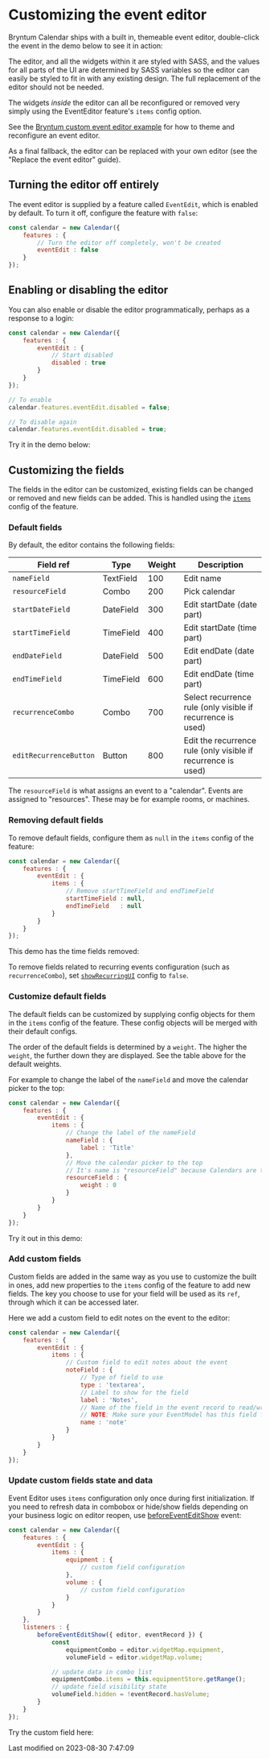 # Customizing the event editor

Bryntum Calendar ships with a built in, themeable event editor, double-click the event in the demo below to see it in action:

<div class="external-example" data-file="Calendar/guides/eventedit/basic.js"></div>

The editor, and all the widgets within it are styled with SASS, and the values for all parts of the UI are determined by SASS variables so the editor can easily be styled to fit in with any existing design. The full replacement of the editor should not be needed.

The widgets *inside* the editor can all be reconfigured or removed very simply using the EventEditor feature's `items` config option.

See the <a href="../examples/eventedit/" target="_blank">Bryntum custom event editor example</a> for how to theme and reconfigure an event editor.

As a final fallback, the editor can be replaced with your own editor (see the "Replace the event editor" guide).

## Turning the editor off entirely

The event editor is supplied by a feature called `EventEdit`, which is enabled by default. To turn it off, configure the
feature with `false`:

```javascript
const calendar = new Calendar({
    features : {
        // Turn the editor off completely, won't be created
        eventEdit : false
    }
});
```

## Enabling or disabling the editor

You can also enable or disable the editor programmatically, perhaps as a response to a login:

```javascript
const calendar = new Calendar({
    features : {
        eventEdit : {
            // Start disabled
            disabled : true
        }
    }
});

// To enable
calendar.features.eventEdit.disabled = false;

// To disable again
calendar.features.eventEdit.disabled = true;
```

Try it in the demo below:

<div class="external-example" data-file="Calendar/guides/eventedit/disable.js"></div>

## Customizing the fields

The fields in the editor can be customized, existing fields can be changed or removed and new fields can be added. This
is handled using the [`items`](#Calendar/feature/EventEdit#config-items) config of the feature.

### Default fields

By default, the editor contains the following fields:

| Field ref              | Type      | Weight | Description                                                    |
|------------------------|-----------|--------|----------------------------------------------------------------|
| `nameField`            | TextField | 100    | Edit name                                                      |
| `resourceField`        | Combo     | 200    | Pick calendar                                                  |
| `startDateField`       | DateField | 300    | Edit startDate (date part)                                     |
| `startTimeField`       | TimeField | 400    | Edit startDate (time part)                                     |
| `endDateField`         | DateField | 500    | Edit endDate (date part)                                       |
| `endTimeField`         | TimeField | 600    | Edit endDate (time part)                                       |
| `recurrenceCombo`      | Combo     | 700    | Select recurrence rule (only visible if recurrence is used)    |
| `editRecurrenceButton` | Button    | 800    | Edit the recurrence rule  (only visible if recurrence is used) |

The `resourceField` is what assigns an event to a "calendar". Events are assigned to "resources". These may be for example rooms, or machines.

### Removing default fields

To remove default fields, configure them as `null` in the `items` config of the feature:

```javascript
const calendar = new Calendar({
    features : {
        eventEdit : {
            items : {
                // Remove startTimeField and endTimeField
                startTimeField : null,
                endTimeField   : null
            }
        }
    }
});
```

This demo has the time fields removed:

<div class="external-example" data-file="Calendar/guides/eventedit/remove.js"></div>

To remove fields related to recurring events configuration (such as `recurrenceCombo`), set [`showRecurringUI`](#Calendar/feature/EventEdit#config-showRecurringUI) config to `false`.

### Customize default fields

The default fields can be customized by supplying config objects for them in the `items` config of the feature. These
config objects will be merged with their default configs.

The order of the default fields is determined by a `weight`. The higher the `weight`, the further down they are
displayed. See the table above for the default weights.

For example to change the label of the `nameField` and move the calendar picker to the top:

```javascript
const calendar = new Calendar({
    features : {
        eventEdit : {
            items : {
                // Change the label of the nameField
                nameField : {
                    label : 'Title'
                },
                // Move the calendar picker to the top
                // It's name is "resourceField" because Calendars are the assigned resources.
                resourceField : {
                    weight : 0
                }
            }
        }
    }
});
```

Try it out in this demo:

<div class="external-example" data-file="Calendar/guides/eventedit/label.js"></div>

### Add custom fields

Custom fields are added in the same way as you use to customize the built in ones, add new properties to the `items`
config of the feature to add new fields. The key you choose to use for your field will be used as its `ref`, through
which it can be accessed later.

Here we add a custom field to edit notes on the event to the editor:

```javascript
const calendar = new Calendar({
    features : {
        eventEdit : {
            items : {
                // Custom field to edit notes about the event
                noteField : {
                    // Type of field to use
                    type : 'textarea',
                    // Label to show for the field
                    label : 'Notes',
                    // Name of the field in the event record to read/write data to
                    // NOTE: Make sure your EventModel has this field for this to link up correctly
                    name : 'note'
                }
            }
        }
    }
});
```

### Update custom fields state and data

Event Editor uses `items` configuration only once during first initialization. If you need to refresh data in combobox or hide/show fields depending on your business logic on editor reopen, use [beforeEventEditShow](#Calendar/feature/EventEdit#event-beforeEventEditShow) event:

```javascript
const calendar = new Calendar({
    features : {
        eventEdit : {
            items : {
                equipment : {
                    // custom field configuration
                },
                volume : {
                    // custom field configuration
                }
            }
        }
    },
    listeners : {
        beforeEventEditShow({ editor, eventRecord }) {
            const
                equipmentCombo = editor.widgetMap.equipment,
                volumeField = editor.widgetMap.volume;

            // update data in combo list
            equipmentCombo.items = this.equipmentStore.getRange();
            // update field visibility state
            volumeField.hidden = !eventRecord.hasVolume;
        }
    }
});
```


Try the custom field here:

<div class="external-example" data-file="Calendar/guides/eventedit/field.js"></div>


<p class="last-modified">Last modified on 2023-08-30 7:47:09</p>